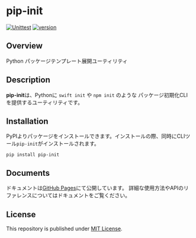 # pip-init

[![Unittest](https://github.com/Enchan1207/pip_init/actions/workflows/ci.yml/badge.svg)](https://github.com/Enchan1207/pip_init/actions/workflows/ci.yml)
[![version](https://img.shields.io/github/v/release/Enchan1207/pip_init)](https://github.com/Enchan1207/pip_init/releases)

## Overview

Python パッケージテンプレート展開ユーティリティ

## Description

**pip-init**は、Pythonに `swift init` や `npm init` のような パッケージ初期化CLIを提供するユーティリティです。

## Installation

PyPIよりパッケージをインストールできます。インストールの際、同時にCLIツール`pip-init`がインストールされます。

```
pip install pip-init
```


## Documents

ドキュメントは[GitHub Pages](https://enchan1207.github.io/pip_init/index.html)にて公開しています。
詳細な使用方法やAPIのリファレンスについてはドキュメントをご覧ください。

## License

This repository is published under [MIT License](https://github.com/Enchan1207/pip_init/blob/master/LICENSE).
